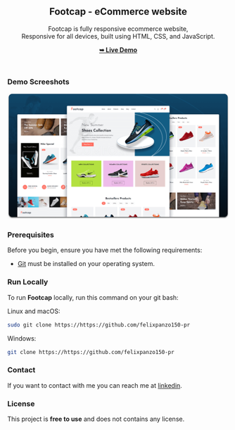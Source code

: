 <div align="center">
  
  <br />
  <br />

  <h2 align="center">Footcap - eCommerce website</h2>

  Footcap is fully responsive ecommerce website, <br />Responsive for all devices, built using HTML, CSS, and JavaScript.

  <a href="https://github.com/felixpanzo150-pr"><strong>➥ Live Demo</strong></a>

</div>

<br />

### Demo Screeshots

![Footcap Desktop Demo](./readme-images/desktop.png "Desktop Demo")

### Prerequisites

Before you begin, ensure you have met the following requirements:

* [Git](https://git-scm.com/downloads "Download Git") must be installed on your operating system.

### Run Locally

To run **Footcap** locally, run this command on your git bash:

Linux and macOS:

```bash
sudo git clone https://https://github.com/felixpanzo150-pr
```

Windows:

```bash
git clone https://https://github.com/felixpanzo150-pr
```

### Contact

If you want to contact with me you can reach me at [linkedin](https:www.linkedin.com/in/felix-panzo/).

### License

This project is **free to use** and does not contains any license.
